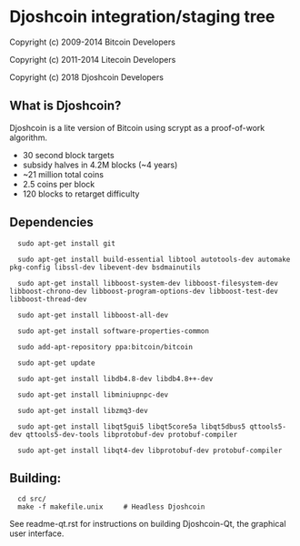 Djoshcoin integration/staging tree
================================


Copyright (c) 2009-2014 Bitcoin Developers

Copyright (c) 2011-2014 Litecoin Developers

Copyright (c) 2018      Djoshcoin Developers

What is Djoshcoin?
----------------

Djoshcoin is a lite version of Bitcoin using scrypt as a proof-of-work algorithm.
 - 30 second block targets
 - subsidy halves in 4.2M blocks (~4 years)
 - ~21 million total coins
 - 2.5 coins per block
 - 120 blocks to retarget difficulty

Dependencies
----------------

```
  sudo apt-get install git

  sudo apt-get install build-essential libtool autotools-dev automake pkg-config libssl-dev libevent-dev bsdmainutils

  sudo apt-get install libboost-system-dev libboost-filesystem-dev libboost-chrono-dev libboost-program-options-dev libboost-test-dev libboost-thread-dev

  sudo apt-get install libboost-all-dev

  sudo apt-get install software-properties-common

  sudo add-apt-repository ppa:bitcoin/bitcoin

  sudo apt-get update

  sudo apt-get install libdb4.8-dev libdb4.8++-dev

  sudo apt-get install libminiupnpc-dev

  sudo apt-get install libzmq3-dev

  sudo apt-get install libqt5gui5 libqt5core5a libqt5dbus5 qttools5-dev qttools5-dev-tools libprotobuf-dev protobuf-compiler

  sudo apt-get install libqt4-dev libprotobuf-dev protobuf-compiler
```

Building:
----------------
```
  cd src/
  make -f makefile.unix		# Headless Djoshcoin
```

See readme-qt.rst for instructions on building Djoshcoin-Qt, the graphical user interface.
